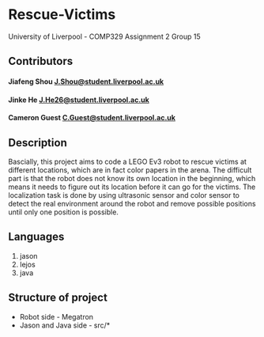 #  Rescue-Victims
University of Liverpool - COMP329 Assignment 2 Group 15

## Contributors
#### Jiafeng Shou <J.Shou@student.liverpool.ac.uk> 
#### Jinke He <J.He26@student.liverpool.ac.uk>
#### Cameron Guest <C.Guest@student.liverpool.ac.uk>

## Description
Bascially, this project aims to code a LEGO Ev3 robot to rescue victims at different locations, which are in fact color papers in the arena. The difficult part is that the robot does not know its own location in the beginning, which means it needs to figure out its location before it can go for the victims. The localization task is done by using ultrasonic sensor and color sensor to detect the real environment around the robot and remove possible positions until only one position is possible.

## Languages
1. jason
2. lejos
3. java

## Structure of project
* Robot side - Megatron
* Jason and Java side - src/*
